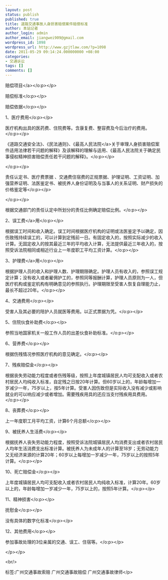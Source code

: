 ```yaml
---
layout: post
status: publish
published: true
title: 道路交通事故人身损害赔偿案件赔偿标准
author: 本站记者
author_login: admin
author_email: jiangwei909@gmail.com
wordpress_id: 1098
wordpress_url: http://www.gzjtlaw.com/?p=1098
date: 2011-05-29 09:14:24.000000000 +08:00
categories:
- 交通诉讼
tags: []
comments: []
---
```

<p><p><a>赔偿项目<&#47;a><o:p><&#47;o:p><&#47;p><p>赔偿标准<o:p><&#47;o:p><&#47;p><p>赔偿依据<o:p><&#47;o:p><&#47;p><p>1、医疗费用<o:p><&#47;o:p><&#47;p><p>医疗机构出具的医药费、住院费等。含康复费、整容费及今后治疗的费用。<o:p><&#47;o:p><&#47;p><p> 《道路交通安全法》、《民法通则》、《最高<a>人民法院<&#47;a>关于审理人身损害赔偿案件适用法律若干问题的解释》及该解释的理解与适用、《最高人民法院关于确定民事侵权精神损害赔偿责任若干问题的解释》。<o:p><&#47;o:p><&#47;p><p><o:p><&#47;o:p><&#47;p><p> 责任认定书、医疗费票据 、交通费住宿费的正规票据、护理证明、工资证明、加强营养证明、法医鉴定书、被抚养人身份证明及与当事人的关系证明、财产损失的价格鉴定等<o:p><&#47;o:p><&#47;p><p><o:p><&#47;o:p><&#47;p><p>根据交通部门的责任认定中所划分的责任比例确定赔偿比例。<o:p><&#47;o:p><&#47;p><p>2、<a>误工费<&#47;a>用<o:p><&#47;o:p><&#47;p><p>根据误工时间和收入确定。误工时间根据医疗机构的证明或法医鉴定予以确定，因伤致残持续误工的，可以计算到定残前一日。有固定收入的，按照实际减少的收入计算。无固定收入的按其最近三年的平均收入计算，无法提供最近三年收入的，按照受诉法院相同或相近行业上一年度职工平均工资计算。<o:p><&#47;o:p><&#47;p><p>3、<a>护理费<&#47;a>用<o:p><&#47;o:p><&#47;p><p>根据护理人员的收入和护理人数、护理期限确定。护理人员有收入的，参照误工规定计算；没有收入或者雇佣护工的，参照同等报酬计算，护理人员原则为一人，但医疗机构或鉴定机构有明确意见的参照执行。护理期限至受害人恢复自理能力止，最长不超过20年。<o:p><&#47;o:p><&#47;p><p>4、交通费用<o:p><&#47;o:p><&#47;p><p>受害人及其必要的陪护人员就医等费用。以正式票据为凭。<o:p><&#47;o:p><&#47;p><p>5、住院伙食补助费<o:p><&#47;o:p><&#47;p><p>参照当地国家机关一般工作人员的出差伙食补助标准。<o:p><&#47;o:p><&#47;p><p>6、营养费<o:p><&#47;o:p><&#47;p><p>根据伤残情况参照医疗机构的意见确定。<o:p><&#47;o:p><&#47;p><p>7、残疾赔偿金<o:p><&#47;o:p><&#47;p><p>根据丧失劳动能力程度或者伤残等级，按照上年度城镇居民人均可支配收入或者农村居民人均纯收入标准，自定残之日按20年计算。但60岁以上的，年龄每增加一岁减少一年，75岁以上，按5年计算。受害人因伤致但是实际收入没有减少或影响就业的可以响应减少或者增加。需要残疾用具的还应当支付残疾用具费用。<o:p><&#47;o:p><&#47;p><p>8、丧葬费<o:p><&#47;o:p><&#47;p><p>上一年度职工月平均工资，计算6个月总额<o:p><&#47;o:p><&#47;p><p>9、被抚养人生活费<o:p><&#47;o:p><&#47;p><p>根据抚养人丧失劳动能力程度，按照受诉法院城镇居民人均消费支出或者农村居民人均年生活消费支出标准计算。被抚养人为未成年人的计算至18岁；无劳动能力又无经济来源的计算20年；60岁以上每增加一岁减少一年，75岁以上的按照5年计算。<o:p><&#47;o:p><&#47;p><p>10、死亡赔偿金<o:p><&#47;o:p><&#47;p><p>上年度城镇居民人均可支配收入或者农村居民人均纯收入标准，计算20年。60岁以上的，年龄每增加一岁减少一年，75岁以上的，按照5年计算。<o:p><&#47;o:p><&#47;p><p>11、精神损害<o:p><&#47;o:p><&#47;p><p> 抚慰金<o:p><&#47;o:p><&#47;p><p>没有具体的数字化标准<o:p><&#47;o:p><&#47;p><p>12、其他费用<o:p><&#47;o:p><&#47;p><p>参加事故处理的3位亲属的交通、误工、住宿等。<o:p><&#47;o:p><&#47;p><p><&#47;p><&#47;p><br&#47;><p>标签:广州交通事故索赔 广州交通事故赔偿 广州交通事故律师<&#47;p>
